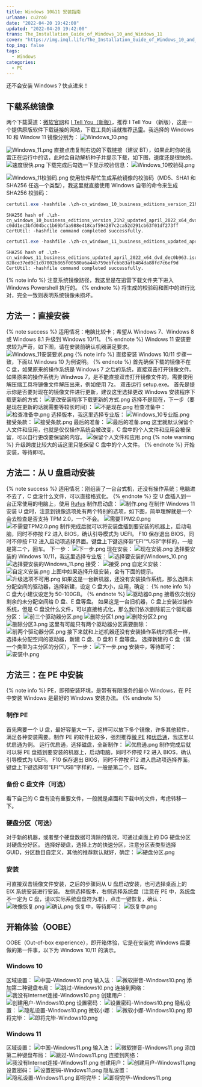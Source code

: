 ```yaml
---
title: Windows 10&11 安装指南
urlname: cu2ro0
date: "2022-04-20 19:42:00"
updated: "2022-04-20 19:42:00"
trans: The_Installation_Guide_of_Windows_10_and_Windows_11
cover: "https://img.imql.life/The_Installation_Guide_of_Windows_10_and_Windows_11.png"
top_img: false
tags:
  - Windows
categories:
  - PC
---
```


还不会安装 Windows？快点进来！

<!-- more -->

## 下载系统镜像

两个下载渠道：[微软官网](https://www.microsoft.com/zh-cn/software-download)和 [I Tell You（新版）](https://next.itellyou.cn)，推荐 I Tell You （新版），这是一个提供原版软件下载链接的网站，下载工具的话就推荐[迅雷](https://www.xunlei.com/index.html)。我选择的 Windows 10 和 Window 11 镜像分别为：
![Windows_10.png](https://img.imql.life/illustrations/4f492a33cd4965a5d79ef0955d09e1a3.png)

![Windows_11.png](https://img.imql.life/illustrations/4afb01eb459bc934a904d00ce5f8b196.png)
直接点击复制右边的下载链接（建议 BT），如果此时你的迅雷正在运行中的话，此时会自动解析种子并提示下载，如下图，速度还是很快的。
![速度很快.png](https://img.imql.life/illustrations/1e3e0006af3e1163e3efb51da8b152a7.png)
下载完成后勾选一下显示校验信息：
![Windows_10校验码.png](https://img.imql.life/illustrations/0affe41db723d3d076c2a29fbcfee04e.png)

![Windows_11校验码.png](https://img.imql.life/illustrations/d274140340fb886a6daa7db833633fe5.png)
使用软件帮忙生成系统镜像的校验码（MD5、SHA1 和 SHA256 任选一个类型），我这里就直接使用 Windows 自带的命令来生成 SHA256 校验码：

```powershell
certutil.exe -hashfile .\zh-cn_windows_10_business_editions_version_21h2_updated_april_2022_x64_dvd_b0024895.iso SHA256
```

```
SHA256 hash of .\zh-cn_windows_10_business_editions_version_21h2_updated_april_2022_x64_dvd_b0024895.iso:
c0dd1ec3bfd04bcc1b69bfaa988e418caf594287c2ca52d291cb63f01df273ff
CertUtil: -hashfile command completed successfully.
```

```powershell
certutil.exe -hashfile .\zh-cn_windows_11_business_editions_updated_april_2022_x64_dvd_dec0b963.iso SHA256
```

```
SHA256 hash of .\zh-cn_windows_11_business_editions_updated_april_2022_x64_dvd_dec0b963.iso:
828ce37ed9c1c07002b865f00580a6a44b759ebfcbb83afb484da88fd7c6ef9d
CertUtil: -hashfile command completed successfully.
```

{% note info %}
注意系统镜像路径，我这里是在迅雷下载文件夹下进入 Windows Powershell 执行的。
{% endnote %}
将生成的校验码和图中的进行比对，完全一致则表明系统镜像未损坏。

## 方法一：直接安装

{% note success %}
适用情况：电脑比较卡；希望从 Windows 7、Windows 8 或 Windows 8.1 升级到 Windows 10/11。
{% endnote %}
Windows 11 安装要求较为严苛，如下图，请在安装前确认机器满足要求。
![Windows_11安装要求.png](https://img.imql.life/illustrations/cc2f22885ce9760812246795263cb29f.png)
{% note info %}
直接安装 Windows 10/11 步骤一致，下面以 Windows 10 为例说明。
{% endnote %}
首先确保下载的镜像不在 C 盘，如果原来的操作系统是 Windows 7 之后的系统，直接双击打开镜像文件。
如果原来的操作系统为 Windwos 7，是不能直接双击打开镜像文件的，需要使用解压缩工具将镜像文件解压出来，例如使用 7z。
双击运行 setup.exe。
首先是提示你是否要对现在的镜像文件进行更新，建议这里选择更改 Windows 安装程序下载更新的方式：
![更改安装程序下载更新的方式.png](https://img.imql.life/illustrations/2691a7924eccaf0ca638c446e9ed872a.png)
选择不是现在，下一步（要是现在更新的话就需要等较长时间）：
![不是现在.png](https://img.imql.life/illustrations/2228cacfe2a310102146648fe3f92572.png)
检查准备中：
![检查准备中.png](https://img.imql.life/illustrations/e330eb0672b52e9248b2929017eb816c.png)
选择版本，我这里选择专业版：
![Windows_10专业版.png](https://img.imql.life/illustrations/9b47b8b9da3a3f508d2a6caf6d869ddf.png)
接受条款：
![接受条款.png](https://img.imql.life/illustrations/a2f561690cbabffa75b1d31fa6fba2e2.png)
最后的准备：
![最后的准备.png](https://img.imql.life/illustrations/16191682699f2492257dba03b352326c.png)
这里就默认保留个人文件和应用，也就是仅仅操作系统会被改变，C 盘中的个人文件和应用会被保留，可以自行更改要保留的内容。
![保留个人文件和应用.png](https://img.imql.life/illustrations/964e915ff11712a727062337655567bd.png)
{% note warning %}
升级跨度比较大的话这里只能保留 C 盘中的个人文件。
{% endnote %}
开始安装，等待即可。

## 方法二：从 U 盘启动安装

{% note success %}
适用情况：刚组装了一台台式机，还没有操作系统；电脑进不去了，C 盘没什么文件，可以直接格式化。
{% endnote %}
空 U 盘插入到一台正常使用的电脑上，使用 [Rufus](https://rufus.ie/) 制作启动盘：
![制作.png](https://img.imql.life/illustrations/6aea48e9b453b49b525b8d4bb93f7849.png)
在制作 Windows 11 安装 U 盘时，注意到镜像选项处有两个特别的选项，如下图，简单理解就是一个会去检查是否支持 TPM 2.0，一个不会。
![需要TPM2.0.png](https://img.imql.life/illustrations/3385906ad02d0aaa095dc1287a45e7bc.png)
![不需要TPM2.0.png](https://img.imql.life/illustrations/fb3e5abfa0edacb8e817f63764a8a619.png)
制作完成后就可以将安装盘插到要安装的机器上，启动电脑，同时不停按 F2 进入 BIOS，确认引导模式为 UEFI。
F10 保存退出 BIOS，同时不停按 F12 进入启动项选择界面。键盘上下键选择带“EFI”“USB”字样的，一般是第二个，回车。
下一步：
![下一步.png](https://img.imql.life/illustrations/cbd03453b8976de4629a99c0405333cc.png)
现在安装：
![现在安装.png](https://img.imql.life/illustrations/66ad6d7f443df4939e18449720fc6b86.png)
选择要安装的 Windows 10/11，我这里选择专业版：
![选择要安装的Windows_10.png](https://img.imql.life/illustrations/04ecf28931a9694cf7d7f2fc319077ef.png)
![选择要安装的Windows_11.png](https://img.imql.life/illustrations/44cf871b1470015c8d1700bb0cb44a6c.png)
接受：
![接受.png](https://img.imql.life/illustrations/24e9a7e38770bc91ae01c5115cf03d2c.png)
自定义安装：
![自定义安装.png](https://img.imql.life/illustrations/149abcb6b5d30fac48420c705810922d.png)
上图中如果选择升级安装，会有下面的提示。
![升级选项不可用.png](https://img.imql.life/illustrations/0fdafbcba9ada3b4dfd51fa6c905f5bc.png)
如果这是一台新机器，还没有安装操作系统，那么选择未分配空间的驱动器，选择新建，设定 C 盘大小，应用，确定：
{% note info %}
C 盘大小建议设定为 50-100GB。
{% endnote %}
![驱动器0.png](https://img.imql.life/illustrations/baf8e6365fdf4b06d6c782c41b79c0c3.png)
接着依次划分剩余的未分配空间给 D 盘、E 盘等盘。
如果这是一台旧机器，C 盘上安装过操作系统，但是 C 盘没什么文件，可以直接格式化，那么我们依次删除前三个驱动器分区：
![前三个驱动器分区.png](https://img.imql.life/illustrations/8505f97a0440ce80d8db19c80d169f7e.png)
![删除分区1.png](https://img.imql.life/illustrations/fe0e3457a04d4c7aa6749e2cb6f0d2ec.png)
![删除分区2.png](https://img.imql.life/illustrations/835cad69f583a35595825561f8c716c0.png)
![删除分区3.png](https://img.imql.life/illustrations/a5b9884fbcf6202d8a6448a090e657ca.png)
这里有可能只有两个驱动器分区需要删除：
![前两个驱动器分区.png](https://img.imql.life/illustrations/6c75cf646f2a5d5e35a8629d3f501db9.png)
接下来就和上述机器还没有安装操作系统的情况一样，选择未分配空间的驱动器，新建 C 盘、D 盘和 E 盘等盘。
选择新建的 C 盘（第一个类型为主分区的分区），下一步：
![下一步.png](https://img.imql.life/illustrations/e02e1698e397eca429a7b58fa08706ed.png)
安装中，等待即可：
![安装中.png](https://img.imql.life/illustrations/9b89164e9a836174b5ed2ecba60ed38c.png)

## 方法三：在 PE 中安装

{% note info %}
PE，即预安装环境，是带有有限服务的最小 Windows，在 PE 中安装 Windows 是最好的 Windows 安装办法。
{% endnote %}

### 制作 PE

首先需要一个 U 盘，最好容量大一下，这样可以放下多个镜像，许多其他软件，满足各种安装需要。制作 PE 的软件比较多，强烈推荐[微 PE](https://www.wepe.com.cn/) 和[优启通](https://www.upe.net/)，我这里以优启通为例。
运行优启通，选择磁盘，全新制作：
![优启通.png](https://img.imql.life/illustrations/59c81bca1d8655f335a86a6aa9672b78.png)
制作完成后就可以将 PE 盘插到要安装的机器上，启动电脑，同时不停按 F2 进入 BIOS，确认引导模式为 UEFI。
F10 保存退出 BIOS，同时不停按 F12 进入启动项选择界面。键盘上下键选择带“EFI”“USB”字样的，一般是第二个，回车。

### 备份 C 盘文件（可选）

看下自己的 C 盘有没有重要文件，一般就是桌面和下载中的文件，考虑转移一下。

### 硬盘分区（可选）

对于新的机器，或者整个硬盘数据可清除的情况，可通过桌面上的 DG 硬盘分区对硬盘分好区。
选择好硬盘，选择上方的快速分区，注意分区表类型选择 GUID，分区数目自定义，其他的推荐默认就好，确定：
![硬盘分区.png](https://img.imql.life/illustrations/029cdb1d2d876cd9bfef31fe3a4d5e43.png)

### 安装

可直接双击镜像文件安装，之后的步骤同从 U 盘启动安装，也可选择桌面上的 EIX 系统安装进行安装。
左侧选择版本，右侧选择系统盘（注意在 PE 中，系统盘不一定为 C 盘，请以实际系统盘盘符为准），点击一键恢复，确认：
![映像恢复.png](https://img.imql.life/illustrations/e758d8f09dd77849f717584cb7501028.png)
![确认.png](https://img.imql.life/illustrations/a9b33b1f88c7bd6d55f8378fb8422796.png)
恢复中，等待即可：
![恢复中.png](https://img.imql.life/illustrations/68727d4dde125f490731c14479a478f8.png)

## 开箱体验（OOBE）

OOBE（Out-of-box experience），即开箱体验，它是在安装完 Windows 后要做的第一件事，以下为 Windows 10/11 的演示。

### Windows 10

区域设置：
![中国-Windows10.png](https://img.imql.life/illustrations/636f11fbfb89df7a200a2b92831bcd31.png)
输入法：
![微软拼音-Windows10.png](https://img.imql.life/illustrations/f8a23fb85343e708d90578d6e2c1db03.png)
添加第二种键盘布局：
![跳过-Windows10.png](https://img.imql.life/illustrations/bd35ce68c412ee4892259d4601fefbbf.png)
连接到网络：
![我没有Internet连接-Windows10.png](https://img.imql.life/illustrations/5c6b490484d59323a0976ecd76fe13f1.png)
创建用户：
![创建用户-Windows10.png](https://img.imql.life/illustrations/ede5bc55603a1f2edd16b88467222dbd.png)
设置密码：
![设置密码-Windows10.png](https://img.imql.life/illustrations/80012c16a042425c5f33e73258b878f4.png)
隐私设置：
![隐私设置-Windows10.png](https://img.imql.life/illustrations/3a4159666f7c865f3f9f292c553d34b7.png)
微软小娜：
![微软小娜-Windows10.png](https://img.imql.life/illustrations/ee22686f9625f35d54d9cf4a54aaf1d0.png)
即将完毕：
![即将完毕-Windows10.png](https://img.imql.life/illustrations/2d2c4b4a076df19700550c3aa6ed0de9.png)

### Windows 11

区域设置：
![中国-Windows11.png](https://img.imql.life/illustrations/879a8b90862a7faff41b039465cf284d.png)
输入法：
![微软拼音-Windows11.png](https://img.imql.life/illustrations/48589410744e3f64b74e2ec561aebbc7.png)
添加第二种键盘布局：
![跳过-Windows11.png](https://img.imql.life/illustrations/f59062d113ced36eb48b81ede44fed9c.png)
连接到网络：
![我没有Internet连接-Windows11.png](https://img.imql.life/illustrations/ecf65979b73b2cc241bcbc2164fc1c91.png)
创建用户：
![创建用户-Windows11.png](https://img.imql.life/illustrations/16c2362c562f02be73d8c2bf7ac06755.png)
设置密码：
![设置密码-Windows11.png](https://img.imql.life/illustrations/ce308ded8ccab4749155e9afcec5cdff.png)
隐私设置：
![隐私设置-Windows11.png](https://img.imql.life/illustrations/87c952585eb17fa9da1a90659b098e5b.png)
即将完毕：
![即将完毕-Windows11.png](https://img.imql.life/illustrations/fb2d5aaadd76b64678e7cba22445e38a.png)
